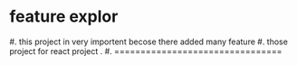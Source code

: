 # feature explor

#. this project in very importent becose there added many feature
#. those project for react project .
#. ================================

